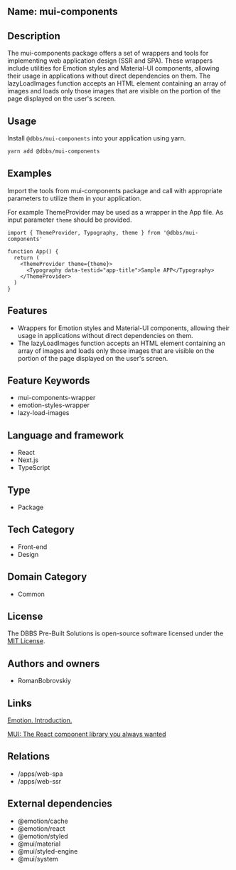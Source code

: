 ## Name: mui-components

## Description

The mui-components package offers a set of wrappers and tools for implementing web application design (SSR and SPA). These wrappers include utilities for Emotion styles and Material-UI components, allowing their usage in applications without direct dependencies on them. The lazyLoadImages function accepts an HTML element containing an array of images and loads only those images that are visible on the portion of the page displayed on the user's screen.

## Usage

Install `@dbbs/mui-components` into your application using yarn.

```bash
yarn add @dbbs/mui-components
```

## Examples

Import the tools from mui-components package and call with appropriate parameters to utilize them in your application.

For example ThemeProvider may be used as a wrapper in the App file. As input parameter `theme` should be provided.

```tsx
import { ThemeProvider, Typography, theme } from '@dbbs/mui-components'

function App() {
  return (
    <ThemeProvider theme={theme}>
      <Typography data-testid="app-title">Sample APP</Typography>
    </ThemeProvider>
  )
}
```

## Features

- Wrappers for Emotion styles and Material-UI components, allowing their usage in applications without direct dependencies on them.
- The lazyLoadImages function accepts an HTML element containing an array of images and loads only those images that are visible on the portion of the page displayed on the user's screen.

## Feature Keywords

- mui-components-wrapper
- emotion-styles-wrapper
- lazy-load-images

## Language and framework

- React
- Next.js
- TypeScript

## Type

- Package

## Tech Category

- Front-end
- Design

## Domain Category

- Common

## License

The DBBS Pre-Built Solutions is open-source software licensed under the [MIT License](LICENSE).

## Authors and owners

- RomanBobrovskiy

## Links

[Emotion. Introduction.](https://emotion.sh/docs/introduction)

[MUI: The React component library you always wanted](https://mui.com/)

## Relations

- /apps/web-spa
- /apps/web-ssr

## External dependencies

- @emotion/cache
- @emotion/react
- @emotion/styled
- @mui/material
- @mui/styled-engine
- @mui/system
